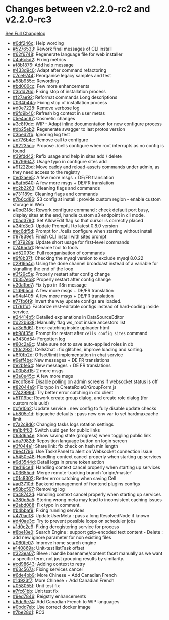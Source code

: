 # Changes between v2.2.0-rc2 and v2.2.0-rc3

[See Full Changelog](https://github.com/pydio/cells/compare/v2.2.0-rc2...v2.2.0-rc3)

- [#0df246c](https://github.com/pydio/cells/commit/0df246c327f78e3584d28faec675e95e7c431dfb): Help wording
- [#5276533](https://github.com/pydio/cells/commit/52765334225ee8a73d9dc027872d5a444220ea74): Rework final messages of CLI install
- [#62f6748](https://github.com/pydio/cells/commit/62f674831f7fb3387776037257fcc3886319aa6e): Regenerate language file for web installer
- [#4a6c5d2](https://github.com/pydio/cells/commit/4a6c5d2ea0c0c47ee94edbfcb17c520c0ff4485d): Fixing metrics
- [#f8b1876](https://github.com/pydio/cells/commit/f8b187626788091f703103774a2324f263dd437a): Add help message
- [#433d9c0](https://github.com/pydio/cells/commit/433d9c02925426cbedc53ad778189cf7f4337d79): Adapt after command refactoring
- [#7ce9744](https://github.com/pydio/cells/commit/7ce9744c30154d2fe792f99cbdc652b146a3d3b5): Reorganise legacy samples and test
- [#58b955c](https://github.com/pydio/cells/commit/58b955c1a198ec215c858489c1df82543d3ef80b): Rewording
- [#bd000cc](https://github.com/pydio/cells/commit/bd000cce2902fc9a331c05f4883b094d0b44d2b3): Few more enhancements
- [#3b1d26d](https://github.com/pydio/cells/commit/3b1d26de086fe8a222e102b408bd553d6ab4bb90): Fixing stop of installation process
- [#f27ae92](https://github.com/pydio/cells/commit/f27ae92ad9425e9f33c72e2a63a9380c64df8a91): Reformat commands Long descriptions
- [#034b44a](https://github.com/pydio/cells/commit/034b44a9d9dd99d3e5b07816504492ee27fe968f): Fixing stop of installation process
- [#d0e7228](https://github.com/pydio/cells/commit/d0e7228b8c47b808a878811037fbb5c946273477): Remove verbose log
- [#9fd9b40](https://github.com/pydio/cells/commit/9fd9b4046cd039e2f3ec6bb8c797eb7b9a6e803e): Refresh bg context in user metas
- [#5e4ac67](https://github.com/pydio/cells/commit/5e4ac677e10b9402f9dcc6cd4d31c248162b1ae8): Cosmetic changes
- [#3c8f9dc](https://github.com/pydio/cells/commit/3c8f9dc2f4ba5deb5a2c6a660d64ebbd0b5e4ff9): WIP - Adapt inline documentation for new configure process
- [#db25eb2](https://github.com/pydio/cells/commit/db25eb292fa92c8b78b2466868a20e3e9eba5a7e): Regenerate swagger to last protos version
- [#3bed2fb](https://github.com/pydio/cells/commit/3bed2fb935bba044a89eafd2abacf0d5b61b4d65): Ignoring log test
- [#c776b4c](https://github.com/pydio/cells/commit/c776b4c52c81f4c23a21334862049c4834cff595): Remove call to configure
- [#92235cc](https://github.com/pydio/cells/commit/92235cce8fe0dcd2eebecd21ef1afa4e273b1d81): Propose ./cells configure when root interrupts as no config is found
- [#39fdd42](https://github.com/pydio/cells/commit/39fdd42b6980ea899e9654137220fcbeccbbfc01): Refix usage and help in sites add / delete
- [#6796647](https://github.com/pydio/cells/commit/679664721555210dde1a462167ccfc044efabfc3): Usage typo in configure sites add
- [#91222bd](https://github.com/pydio/cells/commit/91222bd008f4821cddafeaa2bbcc5d76766e6cc3): Move caddy and reload-assets commands under admin, as they need access to the registry
- [#ed2aee5](https://github.com/pydio/cells/commit/ed2aee55c258f07cc8bd9a5fa4c2b58e70110ffa): A few more msgs + DE/FR translation
- [#6afb640](https://github.com/pydio/cells/commit/6afb6402bf27db14adf436a63c16146257b63349): A few more msgs + DE/FR translation
- [#c2b2263](https://github.com/pydio/cells/commit/c2b2263fa1a2983d36d3f7bcee73cb4dd3341292): Cleaning flags and commands
- [#731189c](https://github.com/pydio/cells/commit/731189c7cf5e2fac015246d0e7116b3b89631ec0): Cleaning flags and commands
- [#7b6cd86](https://github.com/pydio/cells/commit/7b6cd86033f305dd93ec4f20cde2092334c8577b): S3 config at install : provide custom region - enable custom storage in Web
- [#0bd318c](https://github.com/pydio/cells/commit/0bd318ce1df765882363a32fd32793880891cda7): Rework configure command : check default port busy, display sites at the end, handle custom s3 endpoint in cli mode.
- [#0ad3790](https://github.com/pydio/cells/commit/0ad3790160e4592985b3b3c8e9cab8fc37a43231): Set AllowEdit flag so that cursor is correctly placed
- [#34fc3c0](https://github.com/pydio/cells/commit/34fc3c050a663d2493a32fb62fc1c50e92f43b11): Update PromptUI to latest 0.8.0 version
- [#ec6df5d](https://github.com/pydio/cells/commit/ec6df5dedcf134925b5c291c88bf91c6321ed54c): Prompt for ./cells configure when starting without install
- [#87839ef](https://github.com/pydio/cells/commit/87839ef99e8d2846368b82192e07f18bcdd3aa89): Finish CLI install with sites prompt
- [#137928a](https://github.com/pydio/cells/commit/137928abb65dd25d86154fca5cd3536eaf438435): Update short usage for first-level commands
- [#7465da1](https://github.com/pydio/cells/commit/7465da173cc1f620948643a3f1bc3368807da557): Rename tool to tools
- [#d52093c](https://github.com/pydio/cells/commit/d52093c1f41091b93568da4bca75c3857c1f4015): Full reorganisation of commands
- [#9f8b37f](https://github.com/pydio/cells/commit/9f8b37ff8e83fc34c757ea9aa69e40dbc6b15848): Checking the mysql version to exclude mysql 8.0.22
- [#2919a4d](https://github.com/pydio/cells/commit/2919a4dcac4eec1d7f0d28a749bf5bc3e003350b): Using the done channel broadcast instead of a variable for signalling the end of the loop
- [#3f29c5a](https://github.com/pydio/cells/commit/3f29c5a023f6810511793900190a1e1019ef64b6): Properly restart after config change
- [#b357eb8](https://github.com/pydio/cells/commit/b357eb8037bfc68177d822d289ff3d8e09a42951): Properly restart after config change
- [#30a1bd7](https://github.com/pydio/cells/commit/30a1bd7e90b590f0b8ad37f4e120b5394ba372c7): Fix typo in i18n message
- [#1d9b5cd](https://github.com/pydio/cells/commit/1d9b5cd36326d39f0a87153d65eff6cc47534e20): A few more msgs + DE/FR translation
- [#94af405](https://github.com/pydio/cells/commit/94af405114ac5255b4cd5b03b6bb33335dc6bd68): A few more msgs + DE/FR translation
- [#77fb6f9](https://github.com/pydio/cells/commit/77fb6f9f4cf1051cc92d611579f5f7dabdfc8080): Invert the way update configs are loaded.
- [#f761fdf](https://github.com/pydio/cells/commit/f761fdf289c181a360fa07b3efb8cdc787c30a4c): Factorize rest-editable configs instead of hard-coding inside service.
- [#24414b5](https://github.com/pydio/cells/commit/24414b5a83da38ec11d0a4c983d02c081f31eaa7): Detailed explanations in DataSourceEditor
- [#d22b638](https://github.com/pydio/cells/commit/d22b638485f75fc7531d490b244782cab564161f): Manually flag ws_root inside ancestors list
- [#c3d8d61](https://github.com/pydio/cells/commit/c3d8d61c0fd9b652655d6f6e1ff4604854980951): Error catching inside uploader html
- [#b98f35e](https://github.com/pydio/cells/commit/b98f35e6fa6e741fc1819fb967a3a6e58ba0b2c6): Prompt for restart after `cells config sites` command
- [#3430d54](https://github.com/pydio/cells/commit/3430d544ff12c9032b97e3816605446523b37dfa): Forgotten log
- [#80c2a9c](https://github.com/pydio/cells/commit/80c2a9c6c974046e5f51f92529246b70ed29e847): Make sure not to save auto-applied roles in db
- [#f0c2931](https://github.com/pydio/cells/commit/f0c29317a01365f45a1e8bb95dcff8ef10b8269e): CellsChat : fix glitches, improve loading and sorting.
- [#8f0fb2d](https://github.com/pydio/cells/commit/8f0fb2d5d7aac873f7ba41bc22b9d6fc10aebe76): Offset/limit implementation in chat service
- [#9eff4be](https://github.com/pydio/cells/commit/9eff4be2e7e13e21ce9de60890215818a8fe23b4): New messages + DE FR translations
- [#e2bfe54](https://github.com/pydio/cells/commit/e2bfe54052e64d03d75383dbf0622876ca3e0252): New messages + DE FR translations
- [#00b8d15](https://github.com/pydio/cells/commit/00b8d159ee10f4a4454cd6455a5e6d07a6148528): 2 more msgs
- [#3a0e45c](https://github.com/pydio/cells/commit/3a0e45c9095b45c2b2cc754be80faf5695d79eb7): A few more msgs
- [#ecdf8e4](https://github.com/pydio/cells/commit/ecdf8e4dd2261e7b934ae79492032f8a28a2c35b): Disable polling on admin screens if websocket status is off
- [#82044a9](https://github.com/pydio/cells/commit/82044a908e598d9708974b382e2b6ebbe6b5fcfe): Fix typo in CreateRoleOrGroupForm.js
- [#7429994](https://github.com/pydio/cells/commit/74299945e8c7c043c816cea2aff0354690a5fe1e): Try better error catching in std client
- [#51119be](https://github.com/pydio/cells/commit/51119be43c36a1ee754abeec4a44ced584b5a551): Rework create group dialog, and create role dialog (for custom role uuid)
- [#cfe10a2](https://github.com/pydio/cells/commit/cfe10a2bbdf36434edda35086fab206a2f00178b): Update service : new config to fully disable update checks
- [#b805c1d](https://github.com/pydio/cells/commit/b805c1db254bdc236621fffd6e2f46c1ca7bc4d7): bigcache defaults : pass new env var to set hardmaxcache limit
- [#7a2c8d6](https://github.com/pydio/cells/commit/7a2c8d60696e2b3d28e2bf325e0128000f7c809f): Changing tasks logs rotation settings
- [#a1b4f63](https://github.com/pydio/cells/commit/a1b4f638d22cc8bdad8e37a4a21f8438984905a8): Switch uuid gen for public links
- [#63d6a4e](https://github.com/pydio/cells/commit/63d6a4e329e9b8e188aa2c6e22f3de0ccfae178b): Show saving state (progress) when toggling public link
- [#da7982d](https://github.com/pydio/cells/commit/da7982d5e66726374d1330ea43ad5b022d98cf0d): Reposition language button on login screen
- [#3f044a1](https://github.com/pydio/cells/commit/3f044a1f89d30a6a8f438789d9298873548847bb): Share link: fix check on hash min length
- [#9e4f79b](https://github.com/pydio/cells/commit/9e4f79b540ac72d1cee5b29c7745ad247ba349af): Use TasksPanel to alert on Websocket connection issue
- [#5450c48](https://github.com/pydio/cells/commit/5450c488edd017fa5aa5a0b98df3ce5c8d8d6e0b): Handling context cancel properly when starting up services
- [#9d3544d](https://github.com/pydio/cells/commit/9d3544d1cc9cb75147fbff7f880b6e3526e3b5be): Detail logs in prune token action
- [#ed16ce4](https://github.com/pydio/cells/commit/ed16ce49a9ca889db91503c93476f468669dedf3): Handling context cancel properly when starting up services
- [#03655cd](https://github.com/pydio/cells/commit/03655cdabd8e257367d632d8576a1eb6907debf9): Merge remote-tracking branch 'origin/master'
- [#01c8302](https://github.com/pydio/cells/commit/01c8302688df1ba077c9d382ce127c927438da26): Better error catching when saving Cell
- [#ad3710d](https://github.com/pydio/cells/commit/ad3710d914d7e757a285993881290166d63199eb): Backend management of frontend plugins configs
- [#58bc597](https://github.com/pydio/cells/commit/58bc59776aab73d7dafbb53e9746688879c5c14d): Removing log
- [#a48742d](https://github.com/pydio/cells/commit/a48742d15894baf127e43e227de38c9ef4b7c388): Handling context cancel properly when starting up services
- [#380d5a5](https://github.com/pydio/cells/commit/380d5a5bd51edac7c790bd7ebb09231f6a2c7ac4): Storing wrong meta may lead to inconsistent caching issues
- [#2abd088](https://github.com/pydio/cells/commit/2abd08889e25d18a83a2811856bd5fe5906dfe00): Fix typo in comment.
- [#b4bbaf9](https://github.com/pydio/cells/commit/b4bbaf96302faf00656507b2cfa6c5fa56bd2ccc): Fixing running services
- [#470ac18](https://github.com/pydio/cells/commit/470ac18a6a0e5ed2844ee18c3339ac72e40caaa3): UpdateUserMeta : pass a long ResolvedNode if known
- [#d40ae3c](https://github.com/pydio/cells/commit/d40ae3c9ae7ab28e5abafddf5366d56e740512d1): Try to prevent possible loops on scheduler jobs
- [#1d0c2e9](https://github.com/pydio/cells/commit/1d0c2e9fdd3da1302cb06fd06baaafd0977bf504): Fixing deregistering service for process
- [#8be18e0](https://github.com/pydio/cells/commit/8be18e0fdddf2ca2319c2faf42a13b32c9da12d6): Search Engine : support gzip-encoded text content - Delete : add new ignore parameter for non existing files
- [#060fe07](https://github.com/pydio/cells/commit/060fe07fd46a4dda826572c89bbeac47dce4e142): Improve home search engine
- [#140869a](https://github.com/pydio/cells/commit/140869a6724e13a39c3609c48bbb6e7a38cf9d58): Unit-test listTask offset
- [#323ea07](https://github.com/pydio/cells/commit/323ea07d91f3f9610c48a916c772c3dd4e1c60df): Bleve : handle basename/content facet manually as we want a specific term, not just grouping results by similarity.
- [#cd98643](https://github.com/pydio/cells/commit/cd9864326e893b2c96d7c77f808992ba89f96396): Adding context to retry
- [#63c567a](https://github.com/pydio/cells/commit/63c567a4311ab316aca3e180feac32f28f47ec67): Fixing services cancel
- [#6de4bb9](https://github.com/pydio/cells/commit/6de4bb95e4ce8915be93922ddd8e2276f550e9b5): More Chinese + Add Canadian French
- [#1d923f7](https://github.com/pydio/cells/commit/1d923f7c57642897dba1682d68507880220ab594): More Chinese + Add Canadian French
- [#058055f](https://github.com/pydio/cells/commit/058055f76f020211b497b28191f3418e32393f55): Unit test fix
- [#7fc61bb](https://github.com/pydio/cells/commit/7fc61bbb2a79f3173e3c744a0534bef7a9bb2f4a): Unit test fix
- [#9ed7846](https://github.com/pydio/cells/commit/9ed78466d7b4e7118ce3d30b09691eab35096b8d): Reigstry enhancements
- [#6dc9e74](https://github.com/pydio/cells/commit/6dc9e74ee06d7508dc270107bc6f7eae74bdbe20): Add Canadian French to WIP languages
- [#0bdd7eb](https://github.com/pydio/cells/commit/0bdd7eb43d4929655596a1b6143b39cf34d615e0): Use correct docker image
- [#7be28d1](https://github.com/pydio/cells/commit/7be28d189cf072fbc998d69a63d2737eec4d2811): RC3
